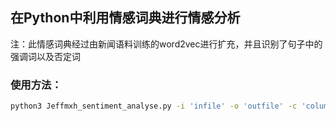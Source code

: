 ## 在Python中利用情感词典进行情感分析

注：此情感词典经过由新闻语料训练的word2vec进行扩充，并且识别了句子中的强调词以及否定词

### 使用方法：

```bash
python3 Jeffmxh_sentiment_analyse.py -i 'infile' -o 'outfile' -c 'column'
```
